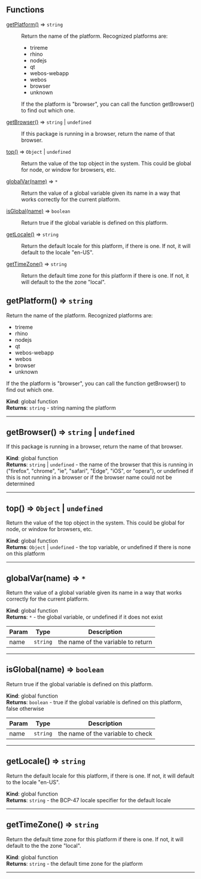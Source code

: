 ## Functions

<dl>
<dt><a href="#getPlatform">getPlatform()</a> ⇒ <code>string</code></dt>
<dd><p>Return the name of the platform. Recognized platforms are:</p>
<ul>
<li>trireme</li>
<li>rhino</li>
<li>nodejs</li>
<li>qt</li>
<li>webos-webapp</li>
<li>webos</li>
<li>browser</li>
<li>unknown</li>
</ul>
<p>If the the platform is &quot;browser&quot;, you can call the function getBrowser()
to find out which one.</p>
</dd>
<dt><a href="#getBrowser">getBrowser()</a> ⇒ <code>string</code> | <code>undefined</code></dt>
<dd><p>If this package is running in a browser, return the name of that browser.</p>
</dd>
<dt><a href="#top">top()</a> ⇒ <code>Object</code> | <code>undefined</code></dt>
<dd><p>Return the value of the top object in the system. This could be global
for node, or window for browsers, etc.</p>
</dd>
<dt><a href="#globalVar">globalVar(name)</a> ⇒ <code>*</code></dt>
<dd><p>Return the value of a global variable given its name in a way that works
correctly for the current platform.</p>
</dd>
<dt><a href="#isGlobal">isGlobal(name)</a> ⇒ <code>boolean</code></dt>
<dd><p>Return true if the global variable is defined on this platform.</p>
</dd>
<dt><a href="#getLocale">getLocale()</a> ⇒ <code>string</code></dt>
<dd><p>Return the default locale for this platform, if there is one.
If not, it will default to the locale &quot;en-US&quot;.<p></p>
</dd>
<dt><a href="#getTimeZone">getTimeZone()</a> ⇒ <code>string</code></dt>
<dd><p>Return the default time zone for this platform if there is one. 
If not, it will default to the the zone &quot;local&quot;.<p></p>
</dd>
</dl>

<a name="getPlatform"></a>

## getPlatform() ⇒ <code>string</code>
Return the name of the platform. Recognized platforms are:
- trireme
- rhino
- nodejs
- qt
- webos-webapp
- webos
- browser
- unknown

If the the platform is "browser", you can call the function getBrowser()
to find out which one.

**Kind**: global function  
**Returns**: <code>string</code> - string naming the platform  

* * *

<a name="getBrowser"></a>

## getBrowser() ⇒ <code>string</code> \| <code>undefined</code>
If this package is running in a browser, return the name of that browser.

**Kind**: global function  
**Returns**: <code>string</code> \| <code>undefined</code> - the name of the browser that this is running in ("firefox", "chrome", "ie",
"safari", "Edge", "iOS", or "opera"), or undefined if this is not running in a browser or if
the browser name could not be determined  

* * *

<a name="top"></a>

## top() ⇒ <code>Object</code> \| <code>undefined</code>
Return the value of the top object in the system. This could be global
for node, or window for browsers, etc.

**Kind**: global function  
**Returns**: <code>Object</code> \| <code>undefined</code> - the top variable, or undefined if there is none on this
platform  

* * *

<a name="globalVar"></a>

## globalVar(name) ⇒ <code>\*</code>
Return the value of a global variable given its name in a way that works
correctly for the current platform.

**Kind**: global function  
**Returns**: <code>\*</code> - the global variable, or undefined if it does not exist  

| Param | Type | Description |
| --- | --- | --- |
| name | <code>string</code> | the name of the variable to return |


* * *

<a name="isGlobal"></a>

## isGlobal(name) ⇒ <code>boolean</code>
Return true if the global variable is defined on this platform.

**Kind**: global function  
**Returns**: <code>boolean</code> - true if the global variable is defined on this platform, false otherwise  

| Param | Type | Description |
| --- | --- | --- |
| name | <code>string</code> | the name of the variable to check |


* * *

<a name="getLocale"></a>

## getLocale() ⇒ <code>string</code>
Return the default locale for this platform, if there is one.
If not, it will default to the locale "en-US".<p>

**Kind**: global function  
**Returns**: <code>string</code> - the BCP-47 locale specifier for the default locale  

* * *

<a name="getTimeZone"></a>

## getTimeZone() ⇒ <code>string</code>
Return the default time zone for this platform if there is one. 
If not, it will default to the the zone "local".<p>

**Kind**: global function  
**Returns**: <code>string</code> - the default time zone for the platform  

* * *

